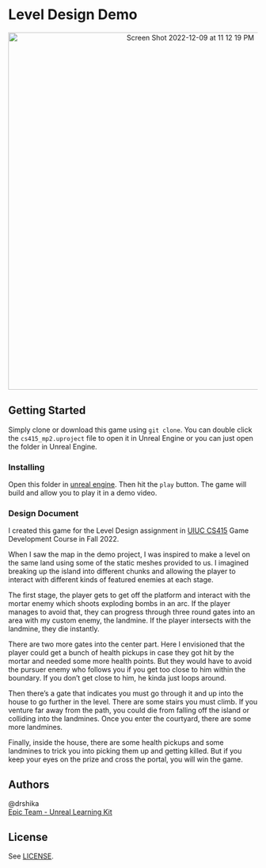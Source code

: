 # Level Design Demo

<p align="center">
<img width="720" alt="Screen Shot 2022-12-09 at 11 12 19 PM" src="https://user-images.githubusercontent.com/67125579/206830441-ab876434-8a2b-4ff3-9d76-33da543afcd2.png">
</p>

## Getting Started

Simply clone or download this game using `git clone`. You can double click the `cs415_mp2.uproject` file to open it in Unreal Engine or you can just open the folder in Unreal Engine. 

### Installing

Open this folder in [unreal engine](https://www.unrealengine.com/). Then hit the `play` button. The game will build and allow you to play it in a demo video. 

### Design Document

I created this game for the Level Design assignment in [UIUC CS415](https://illinois-cs415.github.io/) Game Development Course in Fall 2022. 

When I saw the map in the demo project, I was inspired to make a level on the same land using some of the static meshes provided to us. I imagined breaking up the island into different chunks and allowing the player to interact with different kinds of featured enemies at each stage. 

The first stage, the player gets to get off the platform and interact with the mortar enemy which shoots exploding bombs in an arc. If the player manages to avoid that, they can progress through three round gates into an area with my custom enemy, the landmine. If the player intersects with the landmine, they die instantly. 

There are two more gates into the center part. Here I envisioned that the player could get a bunch of health pickups in case they got hit by the mortar and needed some more health points. But they would have to avoid the pursuer enemy who follows you if you get too close to him within the boundary. If you don’t get close to him, he kinda just loops around. 

Then there’s a gate that indicates you must go through it and up into the house to go further in the level. There are some stairs you must climb. If you venture far away from the path, you could die from falling off the island or colliding into the landmines. Once you enter the courtyard, there are some more landmines. 

Finally, inside the house, there are some health pickups and some landmines to trick you into picking them up and getting killed. But if you keep your eyes on the prize and cross the portal, you will win the game. 

## Authors

@drshika   
[Epic Team - Unreal Learning Kit](https://www.unrealengine.com/marketplace/en-US/product/unreal-learning-kit)

## License

See [LICENSE](https://github.com/drshika/level-design/blob/main/LICENSE).
